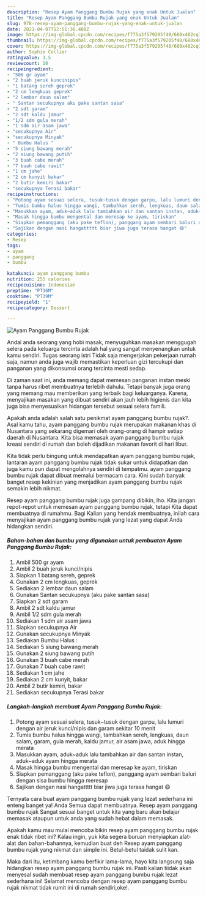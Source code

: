 ```yaml
---
description: "Resep Ayam Panggang Bumbu Rujak yang enak Untuk Jualan"
title: "Resep Ayam Panggang Bumbu Rujak yang enak Untuk Jualan"
slug: 978-resep-ayam-panggang-bumbu-rujak-yang-enak-untuk-jualan
date: 2021-04-07T12:51:36.408Z
image: https://img-global.cpcdn.com/recipes/f775a3f579205f48/680x482cq70/ayam-panggang-bumbu-rujak-foto-resep-utama.jpg
thumbnail: https://img-global.cpcdn.com/recipes/f775a3f579205f48/680x482cq70/ayam-panggang-bumbu-rujak-foto-resep-utama.jpg
cover: https://img-global.cpcdn.com/recipes/f775a3f579205f48/680x482cq70/ayam-panggang-bumbu-rujak-foto-resep-utama.jpg
author: Sophie Collier
ratingvalue: 3.5
reviewcount: 10
recipeingredient:
- "500 gr ayam"
- "2 buah jeruk kuncinipis"
- "1 batang sereh geprek"
- "2 cm lengkuas geprek"
- "2 lembar daun salam"
- " Santan secukupnya aku pake santan sasa"
- "2 sdt garam"
- "2 sdt kaldu jamur"
- "1/2 sdm gula merah"
- "1 sdm air asam jawa"
- "secukupnya Air"
- "secukupnya Minyak"
- " Bumbu Halus "
- "5 siung bawang merah"
- "2 siung bawang putih"
- "3 buah cabe merah"
- "7 buah cabe rawit"
- "1 cm jahe"
- "2 cm kunyit bakar"
- "2 butir kemiri bakar"
- "secukupnya Terasi bakar"
recipeinstructions:
- "Potong ayam sesuai selera, tusuk~tusuk dengan garpu, lalu lumuri dengan air jeruk kunci/nipis dan garam sekitar 10 menit"
- "Tumis bumbu halus hingga wangi, tambahkan sereh, lengkuas, daun salam, garam, gula merah, kaldu jamur, air asam jawa, aduk hingga merata"
- "Masukkan ayam, aduk~aduk lalu tambahkan air dan santan instan, aduk~aduk ayam hingga merata"
- "Masak hingga bumbu mengental dan meresap ke ayam, tiriskan"
- "Siapkan pemanggang (aku pake teflon), panggang ayam sembari baluri dengan sisa bumbu hingga meresap"
- "Sajikan dengan nasi hangattttt biar jiwa juga terasa hangat 😄"
categories:
- Resep
tags:
- ayam
- panggang
- bumbu

katakunci: ayam panggang bumbu 
nutrition: 255 calories
recipecuisine: Indonesian
preptime: "PT36M"
cooktime: "PT39M"
recipeyield: "1"
recipecategory: Dessert

---
```



![Ayam Panggang Bumbu Rujak](https://img-global.cpcdn.com/recipes/f775a3f579205f48/680x482cq70/ayam-panggang-bumbu-rujak-foto-resep-utama.jpg)

Andai anda seorang yang hobi masak, menyuguhkan masakan menggugah selera pada keluarga tercinta adalah hal yang sangat menyenangkan untuk kamu sendiri. Tugas seorang istri Tidak saja mengerjakan pekerjaan rumah saja, namun anda juga wajib memastikan keperluan gizi tercukupi dan panganan yang dikonsumsi orang tercinta mesti sedap.

Di zaman  saat ini, anda memang dapat memesan panganan instan meski tanpa harus ribet membuatnya terlebih dahulu. Tetapi banyak juga orang yang memang mau memberikan yang terbaik bagi keluarganya. Karena, menyajikan masakan yang dibuat sendiri akan jauh lebih higienis dan kita juga bisa menyesuaikan hidangan tersebut sesuai selera famili. 



Apakah anda adalah salah satu penikmat ayam panggang bumbu rujak?. Asal kamu tahu, ayam panggang bumbu rujak merupakan makanan khas di Nusantara yang sekarang digemari oleh orang-orang di hampir setiap daerah di Nusantara. Kita bisa memasak ayam panggang bumbu rujak kreasi sendiri di rumah dan boleh dijadikan makanan favorit di hari libur.

Kita tidak perlu bingung untuk mendapatkan ayam panggang bumbu rujak, lantaran ayam panggang bumbu rujak tidak sukar untuk didapatkan dan juga kamu pun dapat mengolahnya sendiri di tempatmu. ayam panggang bumbu rujak dapat dibuat memalui bermacam cara. Kini sudah banyak banget resep kekinian yang menjadikan ayam panggang bumbu rujak semakin lebih nikmat.

Resep ayam panggang bumbu rujak juga gampang dibikin, lho. Kita jangan repot-repot untuk memesan ayam panggang bumbu rujak, tetapi Kita dapat membuatnya di rumahmu. Bagi Kalian yang hendak membuatnya, inilah cara menyajikan ayam panggang bumbu rujak yang lezat yang dapat Anda hidangkan sendiri.

<!--inarticleads1-->

##### Bahan-bahan dan bumbu yang digunakan untuk pembuatan Ayam Panggang Bumbu Rujak:

1. Ambil 500 gr ayam
1. Ambil 2 buah jeruk kunci/nipis
1. Siapkan 1 batang sereh, geprek
1. Gunakan 2 cm lengkuas, geprek
1. Sediakan 2 lembar daun salam
1. Gunakan  Santan secukupnya (aku pake santan sasa)
1. Siapkan 2 sdt garam
1. Ambil 2 sdt kaldu jamur
1. Ambil 1/2 sdm gula merah
1. Sediakan 1 sdm air asam jawa
1. Siapkan secukupnya Air
1. Gunakan secukupnya Minyak
1. Sediakan  Bumbu Halus :
1. Sediakan 5 siung bawang merah
1. Gunakan 2 siung bawang putih
1. Gunakan 3 buah cabe merah
1. Gunakan 7 buah cabe rawit
1. Sediakan 1 cm jahe
1. Sediakan 2 cm kunyit, bakar
1. Ambil 2 butir kemiri, bakar
1. Sediakan secukupnya Terasi bakar




<!--inarticleads2-->

##### Langkah-langkah membuat Ayam Panggang Bumbu Rujak:

1. Potong ayam sesuai selera, tusuk~tusuk dengan garpu, lalu lumuri dengan air jeruk kunci/nipis dan garam sekitar 10 menit
1. Tumis bumbu halus hingga wangi, tambahkan sereh, lengkuas, daun salam, garam, gula merah, kaldu jamur, air asam jawa, aduk hingga merata
1. Masukkan ayam, aduk~aduk lalu tambahkan air dan santan instan, aduk~aduk ayam hingga merata
1. Masak hingga bumbu mengental dan meresap ke ayam, tiriskan
1. Siapkan pemanggang (aku pake teflon), panggang ayam sembari baluri dengan sisa bumbu hingga meresap
1. Sajikan dengan nasi hangattttt biar jiwa juga terasa hangat 😄




Ternyata cara buat ayam panggang bumbu rujak yang lezat sederhana ini enteng banget ya! Anda Semua dapat membuatnya. Resep ayam panggang bumbu rujak Sangat sesuai banget untuk kita yang baru akan belajar memasak ataupun untuk anda yang sudah hebat dalam memasak.

Apakah kamu mau mulai mencoba bikin resep ayam panggang bumbu rujak enak tidak ribet ini? Kalau ingin, yuk kita segera buruan menyiapkan alat-alat dan bahan-bahannya, kemudian buat deh Resep ayam panggang bumbu rujak yang nikmat dan simple ini. Betul-betul taidak sulit kan. 

Maka dari itu, ketimbang kamu berfikir lama-lama, hayo kita langsung saja hidangkan resep ayam panggang bumbu rujak ini. Pasti kalian tiidak akan menyesal sudah membuat resep ayam panggang bumbu rujak lezat sederhana ini! Selamat mencoba dengan resep ayam panggang bumbu rujak nikmat tidak rumit ini di rumah sendiri,oke!.

